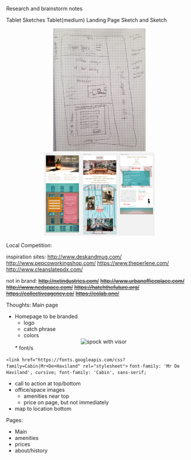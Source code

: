 Research and brainstorm notes

Tablet Sketches
Tablet(medium) Landing Page Sketch and Sketch
    <div style="text-align:center">
    <img src="./img/sharespace-sketch-tablet.jpg" alt="share space hand sketch of site at tablet/medium size" width="250">
    <img src="./img/sharespace-tablet-view.png" alt="share space Sketch of site at tablet/medium size" width="300"></div>

Local Competition:

inspiration sites:
http://www.deskandmug.com/
http://www.pepcoworkingshop.com/
https://www.theperlene.com/
http://www.cleanslatepdx.com/

not in brand:
~~http://nxtindustries.com/~~
~~http://www.urbanofficeplace.com/~~
~~http://www.nedspace.com/~~
~~https://hatchthefuture.org/~~
~~https://collectiveagency.co/~~
~~https://colab.one/~~

Thoughts:
Main page
* Homepage to be branded
  * logo
  * catch phrase
  * colors
  <div style="text-align:center"><img src="../img/colors.png" alt="spock with visor" width="100"></div>
  * font/s
  <br>

`<link href="https://fonts.googleapis.com/css?family=Cabin|Mr+De+Haviland" rel="stylesheet">`
`font-family: 'Mr De Haviland', cursive;
font-family: 'Cabin', sans-serif;`
* call to action at top/bottom
* office/space images
  * amenities near top
  * price on page, but not immediately
* map to location bottom

Pages:
  * Main
  * amenities
  * prices
  * about/history
